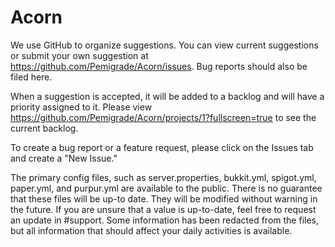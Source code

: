 # Acorn
We use GitHub to organize suggestions. You can view current suggestions or submit your own suggestion at https://github.com/Pemigrade/Acorn/issues. Bug reports should also be filed here.

When a suggestion is accepted, it will be added to a backlog and will have a priority assigned to it. Please view https://github.com/Pemigrade/Acorn/projects/1?fullscreen=true to see the current backlog.

To create a bug report or a feature request, please click on the Issues tab and create a "New Issue."

The primary config files, such as server.properties, bukkit.yml, spigot.yml, paper.yml, and purpur.yml are available to the public. There is no guarantee that these files will be up-to date. They will be modified without warning in the future. If you are unsure that a value is up-to-date, feel free to request an update in #support. Some information has been redacted from the files, but all information that should affect your daily activities is available.
